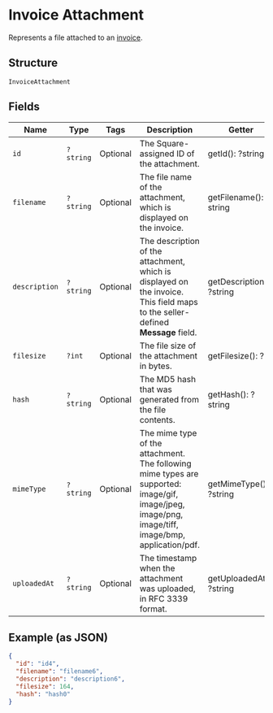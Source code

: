 
# Invoice Attachment

Represents a file attached to an [invoice](../../doc/models/invoice.md).

## Structure

`InvoiceAttachment`

## Fields

| Name | Type | Tags | Description | Getter | Setter |
|  --- | --- | --- | --- | --- | --- |
| `id` | `?string` | Optional | The Square-assigned ID of the attachment. | getId(): ?string | setId(?string id): void |
| `filename` | `?string` | Optional | The file name of the attachment, which is displayed on the invoice. | getFilename(): ?string | setFilename(?string filename): void |
| `description` | `?string` | Optional | The description of the attachment, which is displayed on the invoice.<br>This field maps to the seller-defined **Message** field. | getDescription(): ?string | setDescription(?string description): void |
| `filesize` | `?int` | Optional | The file size of the attachment in bytes. | getFilesize(): ?int | setFilesize(?int filesize): void |
| `hash` | `?string` | Optional | The MD5 hash that was generated from the file contents. | getHash(): ?string | setHash(?string hash): void |
| `mimeType` | `?string` | Optional | The mime type of the attachment.<br>The following mime types are supported:<br>image/gif, image/jpeg, image/png, image/tiff, image/bmp, application/pdf. | getMimeType(): ?string | setMimeType(?string mimeType): void |
| `uploadedAt` | `?string` | Optional | The timestamp when the attachment was uploaded, in RFC 3339 format. | getUploadedAt(): ?string | setUploadedAt(?string uploadedAt): void |

## Example (as JSON)

```json
{
  "id": "id4",
  "filename": "filename6",
  "description": "description6",
  "filesize": 164,
  "hash": "hash0"
}
```

